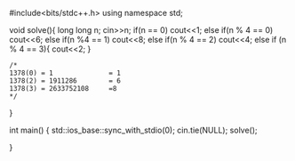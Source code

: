 #include<bits/stdc++.h>
using namespace std;

void solve(){
   long long n;
   cin>>n;
    if(n == 0)
        cout<<1;
   else if(n % 4 == 0)
    cout<<6;
   else if(n %4 == 1)
    cout<<8;
   else if(n % 4 == 2)
    cout<<4;
   else if (n % 4 == 3){
		cout<<2;
	}

	/*
	1378(0) = 1              = 1
	1378(2) = 1911286        = 6
    1378(3) = 2633752108     =8
	*/

}

int main()
{
    std::ios_base::sync_with_stdio(0);
	cin.tie(NULL);
    solve();


}

